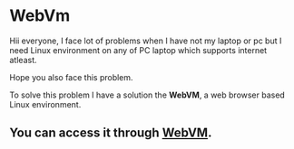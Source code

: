 # WebVm
Hii everyone, I face lot of problems when I have not my laptop or pc but I need Linux environment on any of PC laptop which supports internet atleast.

Hope you also face this problem.

To solve this problem I have a solution the 
**WebVM**,
a web browser based Linux environment.
## You can access it through [WebVM](https://webvm.io/).
